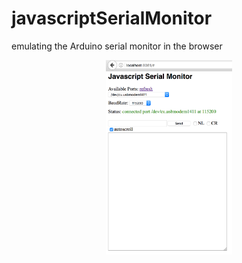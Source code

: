 # javascriptSerialMonitor
emulating the Arduino serial monitor in the browser

<div align="center">
<img src="screenshot.png" width="40%">
</div>
